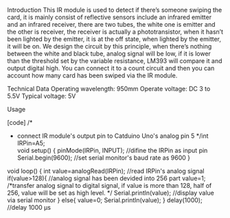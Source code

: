 Introduction
This IR module is used to detect if there’s someone swiping the card, it is mainly consist of reflective sensors include an infrared emitter and an infrared receiver, there are two tubes, the white one is emitter and the other is receiver, the receiver is actually a phototransistor, when it  hasn’t been lighted by the emitter, it is at the off state, when lighted by the emitter, it will be on. We design the circuit by this principle, when there’s nothing between the white and black tube, analog signal will be low, if it is lower than the threshold set by the variable resistance, LM393 will compare it and output digital high. You can connect it to a count circuit and then you can account how many card has been swiped via the IR module.

Technical Data
Operating wavelength: 950mm
Operate voltage: DC 3 to 5.5V
Typical voltage: 5V

Usage

[code]
/*
 * connect IR module's output pin to Catduino Uno's analog pin 5
 */int IRPin=A5;       
void setup() {
pinMode(IRPin, INPUT);  //difine the IRPin as input pin
Serial.begin(9600);    //set serial monitor's baud rate as 9600
}

void loop() {
  int value=analogRead(IRPin);  //read IRPin's analog signal
  if(value>128){                //analog signal has been devided into 256 part
   value=1;                     
   /*transfer analog signal to digital signal, 
    if value is more than 128, half of 256, 
    value will be set as high level.
   */
   Serial.println(value);      //display value via serial monitor
  }
  else{
    value=0;
    Serial.println(value);
   }
   delay(1000);      //delay 1000 μs  
